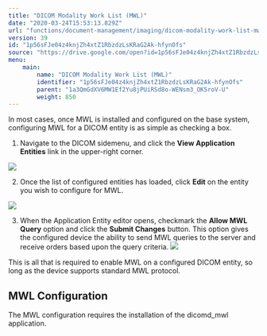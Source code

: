 ```yaml
---
title: "DICOM Modality Work List (MWL)"
date: "2020-03-24T15:53:13.829Z"
url: "functions/document-management/imaging/dicom-modality-work-list-mwl.html"
version: 39
id: "1p56sFJe04z4knjZh4xtZ1RbzdzLsKRaG2Ak-hfynOfs"
source: "https://drive.google.com/open?id=1p56sFJe04z4knjZh4xtZ1RbzdzLsKRaG2Ak-hfynOfs"
menu:
    main:
        name: "DICOM Modality Work List (MWL)"
        identifier: "1p56sFJe04z4knjZh4xtZ1RbzdzLsKRaG2Ak-hfynOfs"
        parent: "1a3QmGdXV6MW1Ef2Yu8jPUiRSd8o-WENsm3_OK5roV-U"
        weight: 850
---
```

In most cases, once MWL is installed and configured on the base system, configuring MWL for a DICOM entity is as simple as checking a box.

1. Navigate to the DICOM sidemenu, and click the <strong>View Application Entities</strong> link in the upper-right corner.



![](dicom-modality-work-list-mwl.images/image1.png)



2. Once the list of configured entities has loaded, click <strong>Edit</strong> on the entity you wish to configure for MWL.



![](dicom-modality-work-list-mwl.images/image2.png)



3. When the Application Entity editor opens, checkmark the <strong>Allow MWL Query</strong> option and click the <strong>Submit Changes</strong> button. This option gives the configured device the ability to send MWL queries to the server and receive orders based upon the query criteria. ![](dicom-modality-work-list-mwl.images/image3.png) 

This is all that is required to enable MWL on a configured DICOM entity, so long as the device supports standard MWL protocol.

## MWL Configuration

The MWL configuration requires the installation of the dicomd_mwl application. 

